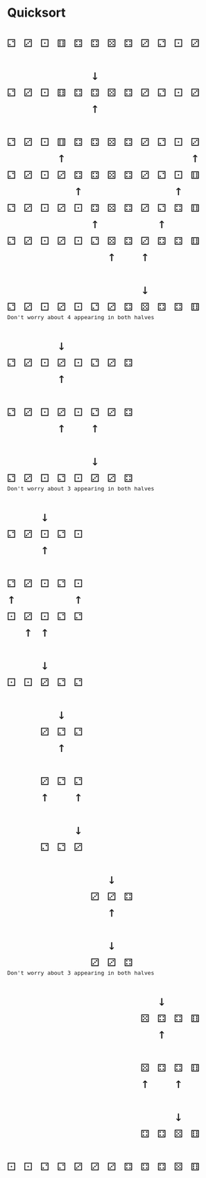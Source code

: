# Quicksort


<pre style="font-size: 32px">
⚁ ⚂ ⚀ ⚅ ⚃ ⚃ ⚄ ⚃ ⚂ ⚁ ⚀ ⚂

          ↓
⚁ ⚂ ⚀ ⚅ ⚃ ⚃ ⚄ ⚃ ⚂ ⚁ ⚀ ⚂     <span style="font-size: 0.8rem">Elements <= 4 to left; elements >= 4 to right</span>
          ↑
          
⚁ ⚂ ⚀ ⚅ ⚃ ⚃ ⚄ ⚃ ⚂ ⚁ ⚀ ⚂     <span style="font-size: 0.8rem">Swap 6 and 3</span>
      ↑               ↑
⚁ ⚂ ⚀ ⚂ ⚃ ⚃ ⚄ ⚃ ⚂ ⚁ ⚀ ⚅     <span style="font-size: 0.8rem">Swap 4 and 1</span>
        ↑           ↑
⚁ ⚂ ⚀ ⚂ ⚀ ⚃ ⚄ ⚃ ⚂ ⚁ ⚃ ⚅     <span style="font-size: 0.8rem">Swap 4 and 2</span>
          ↑       ↑
⚁ ⚂ ⚀ ⚂ ⚀ ⚁ ⚄ ⚃ ⚂ ⚃ ⚃ ⚅     <span style="font-size: 0.8rem">Swap 5 and 3</span>
            ↑   ↑

                ↓
⚁ ⚂ ⚀ ⚂ ⚀ ⚁ ⚂ ⚃ ⚄ ⚃ ⚃ ⚅     <span style="font-size: 0.8rem">Second half starts with 5</span>
<span style="font-size: 0.8rem">Don't worry about 4 appearing in both halves</span>

      ↓
⚁ ⚂ ⚀ ⚂ ⚀ ⚁ ⚂ ⚃             <span style="font-size: 0.8rem">Elements <= 3 to left; elements >= 3 to right</span>
      ↑

⚁ ⚂ ⚀ ⚂ ⚀ ⚁ ⚂ ⚃             <span style="font-size: 0.8rem">Swap 3 and 2</span>
      ↑   ↑

          ↓
⚁ ⚂ ⚀ ⚁ ⚀ ⚂ ⚂ ⚃             <span style="font-size: 0.8rem">Second half starts with 3</span>
<span style="font-size: 0.8rem">Don't worry about 3 appearing in both halves</span>

    ↓
⚁ ⚂ ⚀ ⚁ ⚀                   <span style="font-size: 0.8rem">Elements <= 1 to left; elements >= 1 to right</span>
    ↑

⚁ ⚂ ⚀ ⚁ ⚀                   <span style="font-size: 0.8rem">Swap 2 and 1</span>
↑       ↑
⚀ ⚂ ⚀ ⚁ ⚁                   <span style="font-size: 0.8rem">Swap 3 and 1</span>
  ↑ ↑

    ↓
⚀ ⚀ ⚂ ⚁ ⚁                   <span style="font-size: 0.8rem">Second half starts with 3 (no more work for first half)</span>

      ↓
    ⚂ ⚁ ⚁                   <span style="font-size: 0.8rem">Elements <= 2 to left; elements >= 2 to right</span>
      ↑

    ⚂ ⚁ ⚁                   <span style="font-size: 0.8rem">Swap 3 and 2</span>
    ↑   ↑

        ↓
    ⚁ ⚁ ⚂                   <span style="font-size: 0.8rem">Second half starts with 3 (no more work for either half)</span>

            ↓
          ⚂ ⚂ ⚃             <span style="font-size: 0.8rem">Elements <= 3 to left; elements >= 3 to right (already done)</span>
            ↑

            ↓
          ⚂ ⚂ ⚃             <span style="font-size: 0.8rem">Second half starts with 3 (no more work for either half)</span>
<span style="font-size: 0.8rem">Don't worry about 3 appearing in both halves</span>

                  ↓
                ⚄ ⚃ ⚃ ⚅     <span style="font-size: 0.8rem">Elements <= 4 to left; elements >= 4 to right</span>
                  ↑

                ⚄ ⚃ ⚃ ⚅     <span style="font-size: 0.8rem">Swap 5 and 4</span>
                ↑   ↑

                    ↓
                ⚃ ⚃ ⚄ ⚅     <span style="font-size: 0.8rem">Second half starts with 5 (no more work for either half)</span>

⚀ ⚀ ⚁ ⚁ ⚂ ⚂ ⚂ ⚃ ⚃ ⚃ ⚄ ⚅
</pre>
